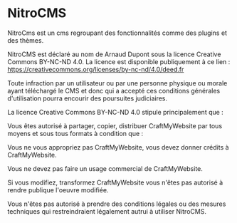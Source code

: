 # NitroCMS
NitroCms est un cms regroupant des fonctionnalités comme des plugins et des thèmes.

NitroCMS est déclaré au nom de Arnaud Dupont sous la licence Creative Commons BY-NC-ND 4.0.
La licence est disponible publiquement à ce lien : https://creativecommons.org/licenses/by-nc-nd/4.0/deed.fr

Toute infraction par un utilisateur ou par une personne physique ou morale ayant téléchargé le CMS et donc qui a accepté ces conditions générales d'utilisation pourra encourir des poursuites judiciaires.

La licence Creative Commons BY-NC-ND 4.0 stipule principalement que :

Vous êtes autorisé à partager, copier, distribuer CraftMyWebsite par tous moyens et sous tous formats à condition que :

Vous ne vous appropriez pas CraftMyWebsite, vous devez donner crédits à CraftMyWebsite.

Vous ne devez pas faire un usage commercial de CraftMyWebsite.

  Si vous modifiez, transformez CraftMyWebsite vous n'êtes pas autorisé à rendre publique l'oeuvre modifiée.

  Vous n'êtes pas autorisé à prendre des conditions légales ou des mesures techniques qui restreindraient légalement autrui à utiliser    NitroCMS.
